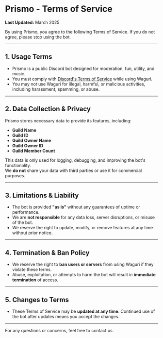 # **Prismo - Terms of Service**  

**Last Updated:** March 2025  

By using Prismo, you agree to the following Terms of Service. If you do not agree, please stop using the bot.  

---

## **1. Usage Terms**  
- Prismo is a public Discord bot designed for moderation, fun, utility, and music.  
- You must comply with [Discord's Terms of Service](https://discord.com/terms) while using Waguri.  
- You may not use Waguri for illegal, harmful, or malicious activities, including harassment, spamming, or abuse.  

---

## **2. Data Collection & Privacy**  
Prismo stores necessary data to provide its features, including:  

- **Guild Name**  
- **Guild ID**  
- **Guild Owner Name**  
- **Guild Owner ID**  
- **Guild Member Count**  

This data is only used for logging, debugging, and improving the bot's functionality.  
We **do not** share your data with third parties or use it for commercial purposes.  

---

## **3. Limitations & Liability**  
- The bot is provided **"as is"** without any guarantees of uptime or performance.  
- We are **not responsible** for any data loss, server disruptions, or misuse of the bot.  
- We reserve the right to update, modify, or remove features at any time without prior notice.  

---

## **4. Termination & Ban Policy**  
- We reserve the right to **ban users or servers** from using Waguri if they violate these terms.  
- Abuse, exploitation, or attempts to harm the bot will result in **immediate termination** of access.  

---

## **5. Changes to Terms**  
- These Terms of Service may be **updated at any time**. Continued use of the bot after updates means you accept the changes.  

---

For any questions or concerns, feel free to contact us.  
